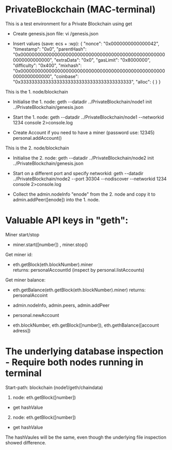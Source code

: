 # PrivateBlockchain (MAC-terminal)
This is a test environment for a Private Blockchain using get

- Create genesis.json file:
vi /genesis.json

- Insert values (save: ecs + :wp):
{ "nonce": "0x0000000000000042", 
  "timestamp": "0x0", 
  "parentHash": "0x0000000000000000000000000000000000000000000000000000000000000000", 
  "extraData": "0x0", 
  "gasLimit": "0x8000000", 
  "difficulty": "0x400", 
  "mixhash": "0x0000000000000000000000000000000000000000000000000000000000000000", 
  "coinbase": "0x3333333333333333333333333333333333333333", 
  "alloc": { 
  }
}


This is the 1. node/blockchain
- Initialise the 1. node:
geth --datadir ../PrivateBlockchain/node1 init ../PrivateBlockchain/genesis.json

- Start the 1. node:
geth --datadir ../PrivateBlockchain/node1 --networkid 1234 console 2>console.log

- Create Account if you need to have a miner (password use: 12345)
personal.addAccount()


This is the 2. node/blockchain
- Initialise the 2. node:
geth --datadir ../PrivateBlockchain/node2 init ../PrivateBlockchain/genesis.json

- Start on a different port and specify networkid:
geth --datadir ../PrivateBlockchain/node2 --port 30304 --nodiscover --networkid 1234 console 2>console.log

- Collect the admin.nodeInfo "enode" from the 2. node and copy it to admin.addPeer([enode]) into the 1. node.

# Valuable API keys in "geth":
Miner start/stop
- miner.start([number])  ,   miner.stop()

Get miner id:
- eth.getBlock(eth.blockNumber).miner  
returns: personalAccountId (inspect by personal.listAccounts)

Get miner balance:
- eth.getBalance(eth.getBlock(eth.blockNumber).miner)
returns: personalAccoint

- admin.nodeInfo, admin.peers, admin.addPeer
- personal.newAccount
- eth.blockNumber, eth.getBlock([number]), eth.gethBalance([account adress])

# The underlying database inspection - Require both nodes running in terminal
Start-path: blockchain (node1/geth/chaindata)

1. node:
eth.getBlock([number])
- get hashValue

2. node:
eth.getBlock([number])
- get hashValue 

The hashVaules will be the same, even though the underlying file inspection showed difference.
